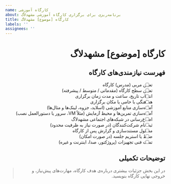 ```yaml
---
name: کارگاه آموزشی
about: برنامه‌ریزی برای برگزاری کارگاه آموزشی مشهدلاگ
title: کارگاه [موضوع] مشهدلاگ
labels: ''
assignees: ''
---
```


<div dir="rtl">

# کارگاه [موضوع] مشهدلاگ

## فهرست نیازمندی‌های کارگاه
- [ ] تعیین مربی (مدرس) کارگاه  
- [ ] تعیین سطح کارگاه (مقدماتی / متوسط / پیشرفته)  
- [ ] انتخاب تاریخ، ساعت و مدت زمان برگزاری  
- [ ] هماهنگی با حامی یا مکان برگزاری  
- [ ] آماده‌سازی منابع آموزشی (اسلاید، جزوه، لینک‌ها و مثال‌ها)  
- [ ] آماده‌سازی تمرین‌ها و محیط آزمایش (مثلاً VM، سرور یا دستورالعمل نصب)  
- [ ] اطلاع‌رسانی در شبکه‌های اجتماعی مشهدلاگ  
- [ ] ثبت‌نام شرکت‌کنندگان (در صورت نیاز به ظرفیت محدود)  
- [ ] مسئول مستندسازی و گزارش پس از کارگاه  
- [ ] ضبط یا استریم جلسه (در صورت امکان)  
- [ ] تست فنی تجهیزات (پروژکتور، صدا، اینترنت و غیره)  

## توضیحات تکمیلی
> در این بخش جزئیات بیشتری درباره‌ی هدف کارگاه، مهارت‌های پیش‌نیاز، و خروجی نهایی کارگاه بنویسید.

</div>
